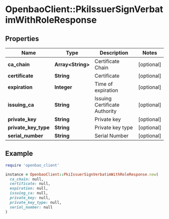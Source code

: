 # OpenbaoClient::PkiIssuerSignVerbatimWithRoleResponse

## Properties

| Name | Type | Description | Notes |
| ---- | ---- | ----------- | ----- |
| **ca_chain** | **Array&lt;String&gt;** | Certificate Chain | [optional] |
| **certificate** | **String** | Certificate | [optional] |
| **expiration** | **Integer** | Time of expiration | [optional] |
| **issuing_ca** | **String** | Issuing Certificate Authority | [optional] |
| **private_key** | **String** | Private key | [optional] |
| **private_key_type** | **String** | Private key type | [optional] |
| **serial_number** | **String** | Serial Number | [optional] |

## Example

```ruby
require 'openbao_client'

instance = OpenbaoClient::PkiIssuerSignVerbatimWithRoleResponse.new(
  ca_chain: null,
  certificate: null,
  expiration: null,
  issuing_ca: null,
  private_key: null,
  private_key_type: null,
  serial_number: null
)
```

